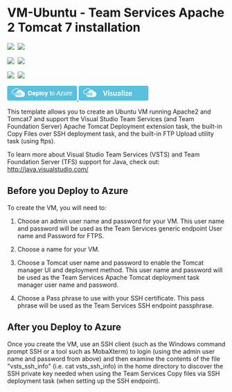 # VM-Ubuntu - Team Services Apache 2 Tomcat 7 installation

<IMG SRC="https://azbotstorage.blob.core.windows.net/badges/vsts-tomcat-ubuntu-vm/PublicLastTestDate.svg" />&nbsp;
<IMG SRC="https://azbotstorage.blob.core.windows.net/badges/vsts-tomcat-ubuntu-vm/PublicDeployment.svg" />&nbsp;

<IMG SRC="https://azbotstorage.blob.core.windows.net/badges/vsts-tomcat-ubuntu-vm/FairfaxLastTestDate.svg" />&nbsp;
<IMG SRC="https://azbotstorage.blob.core.windows.net/badges/vsts-tomcat-ubuntu-vm/FairfaxDeployment.svg" />&nbsp;

<IMG SRC="https://azbotstorage.blob.core.windows.net/badges/vsts-tomcat-ubuntu-vm/BestPracticeResult.svg" />&nbsp;
<IMG SRC="https://azbotstorage.blob.core.windows.net/badges/vsts-tomcat-ubuntu-vm/CredScanResult.svg" />&nbsp;

<a href="https://portal.azure.com/#create/Microsoft.Template/uri/https%3A%2F%2Fraw.githubusercontent.com%2Fazure%2Fazure-quickstart-templates%2Fmaster%2Fvsts-tomcat-ubuntu-vm%2Fazuredeploy.json" target="_blank">
    <img src="https://raw.githubusercontent.com/Azure/azure-quickstart-templates/master/1-CONTRIBUTION-GUIDE/images/deploytoazure.png"/>
</a>
<a href="http://armviz.io/#/?load=https%3A%2F%2Fraw.githubusercontent.com%2Fazure%2Fazure-quickstart-templates%2Fmaster%2Fvsts-tomcat-ubuntu-vm%2Fazuredeploy.json" target="_blank">
    <img src="https://raw.githubusercontent.com/Azure/azure-quickstart-templates/master/1-CONTRIBUTION-GUIDE/images/visualizebutton.png"/>
</a>

This template allows you to create an Ubuntu VM running Apache2 and Tomcat7 and support the Visual Studio Team Services (and Team Foundation Server)
Apache Tomcat Deployment extension task, the built-in Copy Files over SSH deployment task, and the built-in FTP Upload utility task (using ftps).

To learn more about Visual Studio Team Services (VSTS) and Team Foundation Server (TFS) support for Java, check out:
http://java.visualstudio.com/


## Before you Deploy to Azure

To create the VM, you will need to:

1. Choose an admin user name and password for your VM.  This user name and password will be used as the Team Services generic endpoint User name and Password for FTPS.

2. Choose a name for your VM. 

3. Choose a Tomcat user name and password to enable the Tomcat manager UI and deployment method.  This user name and password will be used as the Team Services Apache Tomcat deployment task manager user name and password.

4. Choose a Pass phrase to use with your SSH certificate.  This pass phrase will be used as the Team Services SSH endpoint passphrase.

## After you Deploy to Azure

Once you create the VM, use an SSH client (such as the Windows command prompt SSH or a tool such as MobaXterm) to login (using the admin user name and password from above) and then examine the contents of the file 
"vsts_ssh_info" (i.e. cat vsts_ssh_info)  in the home directory to discover the SSH private key needed when using the Team Services Copy files via SSH deployment task (when setting up the SSH endpoint).


